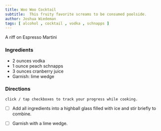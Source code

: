 ```yaml
---
title: Woo Woo Cocktail
subtitle:  This fruity favorite screams to be consumed poolside.
author: Joshua Wiedeman
tags: [ alcohol , cocktail , vodka , schnapps ]
---
```


A riff on Espresso Martini

### Ingredients

- 2 ounces vodka
- 1 ounce peach schnapps
- 3 ounces cranberry juice
- Garnish: lime wedge


### Directions
`click / tap checkboxes to track your progress while cooking.`

- [ ] Add all ingredients into a highball glass filled with ice and stir briefly to combine.

- [ ] Garnish with a lime wedge.